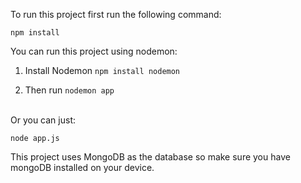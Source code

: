 To run this project first run the following command:

`npm install`

You can run this project using nodemon:
1) Install Nodemon
`npm install nodemon`

2) Then run 
`nodemon app`

<br> Or you can just:

`node app.js`

This project uses MongoDB as the database so make sure you have mongoDB installed on your device.
